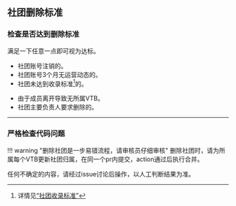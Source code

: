 ## 社团删除标准

### 检查是否达到删除标准

满足一下任意一点即可视为达标。

- 社团账号注销的。
- 社团账号3个月无运营动态的。
- 社团未达到收录标准[^1]的。
[^1]: 详情见[“社团收录标准”](http://localhost:8000/basic/add-group/)
- 由于成员离开导致无所属VTB。
- 社团主要负责人要求删除的。

---

### 严格检查代码问题

!!! warning "删除社团是一步易错流程，请审核员仔细审核"
    删除社团时，请为所属每个VTB更新社团归属，在同一个pr内提交，action通过后执行合并。

任何不确定的内容，请经过issue讨论后操作，以人工判断结果为准。
